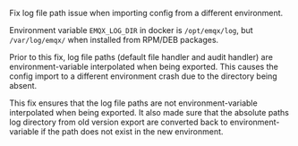 Fix log file path issue when importing config from a different environment.

Environment variable `EMQX_LOG_DIR` in docker is `/opt/emqx/log`, but `/var/log/emqx/` when installed from RPM/DEB packages.

Prior to this fix, log file paths (default file handler and audit handler) are environment-variable interpolated when being exported.
This causes the config import to a different environment crash due to the directory being absent.

This fix ensures that the log file paths are not environment-variable interpolated when being exported. It also made sure that the absolute paths log directory from old version export are converted back to environment-variable if the path does not exist in the new environment.
